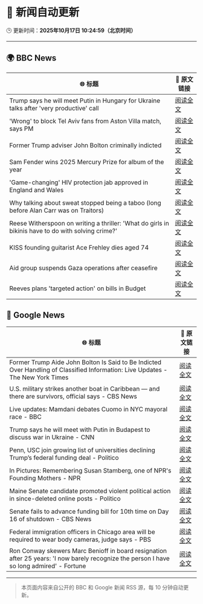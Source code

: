 # 🧠 新闻自动更新

🕒 更新时间：**2025年10月17日 10:24:59（北京时间）**

---

## 🌍 BBC News

| 🌐 标题 | 🔗 原文链接 |
|--------|-------------|
| Trump says he will meet Putin in Hungary for Ukraine talks after 'very productive' call | [阅读全文](https://www.bbc.com/news/articles/crmxz37nv3zo?at_medium=RSS&at_campaign=rss) |
| 'Wrong' to block Tel Aviv fans from Aston Villa match, says PM | [阅读全文](https://www.bbc.com/news/articles/c205gnz5p8xo?at_medium=RSS&at_campaign=rss) |
| Former Trump adviser John Bolton criminally indicted | [阅读全文](https://www.bbc.com/news/articles/cgql2qzkz5zo?at_medium=RSS&at_campaign=rss) |
| Sam Fender wins 2025 Mercury Prize for album of the year | [阅读全文](https://www.bbc.com/news/articles/cp3dnjd9g4go?at_medium=RSS&at_campaign=rss) |
| 'Game-changing' HIV protection jab approved in England and Wales | [阅读全文](https://www.bbc.com/news/articles/c803egy217xo?at_medium=RSS&at_campaign=rss) |
| Why talking about sweat stopped being a taboo (long before Alan Carr was on Traitors) | [阅读全文](https://www.bbc.com/news/articles/cwy51pgql7eo?at_medium=RSS&at_campaign=rss) |
| Reese Witherspoon on writing a thriller: 'What do girls in bikinis have to do with solving crime?' | [阅读全文](https://www.bbc.com/news/articles/cn0gl91dwr2o?at_medium=RSS&at_campaign=rss) |
| KISS founding guitarist Ace Frehley dies aged 74 | [阅读全文](https://www.bbc.com/news/articles/cj41vwgv47no?at_medium=RSS&at_campaign=rss) |
| Aid group suspends Gaza operations after ceasefire | [阅读全文](https://www.bbc.com/news/articles/cgjd783ywn3o?at_medium=RSS&at_campaign=rss) |
| Reeves plans 'targeted action' on bills in Budget | [阅读全文](https://www.bbc.com/news/articles/c8eykkgdze5o?at_medium=RSS&at_campaign=rss) |

## 📰 Google News

| 🌐 标题 | 🔗 原文链接 |
|--------|-------------|
| Former Trump Aide John Bolton Is Said to Be Indicted Over Handling of Classified Information: Live Updates - The New York Times | [阅读全文](https://news.google.com/rss/articles/CBMib0FVX3lxTFBkTDBrdl85TFFnd1ZZTXl5WE5lZEx3ZmFJTnBfeGhKa2ZUeFhRVVBWem1ET1piYnhsZ29sRE4wbko1Y19ER3hqU0FIRHlzUW8zSXRsSFIyc2F4RkxHV2p6TGJubV9DMm5pajBJeGdfVQ?oc=5) |
| U.S. military strikes another boat in Caribbean — and there are survivors, official says - CBS News | [阅读全文](https://news.google.com/rss/articles/CBMie0FVX3lxTFBkWkN5OUl1YlJmRFdEVWk2VER6V0ctR2daRkk2eTRWVlJhQThaU3o3ZGxIaU1ZbmNsdmdFVTdVaEhaRzJDMmlpT2tidVhyZTlaUVgtN09wTEUzM2xpQlBWRkhJTXhOZE1GdVcyWTZaN3FZLV9NQnV1Q3kwONIBgAFBVV95cUxOX2JtNzZBZEVCbWtrTFpmb3pnMnlCNVZGaDVnZi1BR19yTU5EWWdmMlZOaV9OZ1FUeFIxMktZXzFtVWQ0WlJnUkJMNnM4OXhYQXgycTRlTmFCV0FGUEl1cHF3T05ycGNuM1IyQXZ3WVFvTnBIZFpFdHlVbllGR2lxSQ?oc=5) |
| Live updates: Mamdani debates Cuomo in NYC mayoral race - BBC | [阅读全文](https://news.google.com/rss/articles/CBMiVEFVX3lxTFBKRGd6RTdOaGhjQkhLcTh1SDV3Q1JZdFh2MG0yb1Q2cTZtb3U5Tms5blhrTlNGbUxZaURiTzNfbDZCUnN4cms2bHozQUtBbjl5TUc5UQ?oc=5) |
| Trump says he will meet with Putin in Budapest to discuss war in Ukraine - CNN | [阅读全文](https://news.google.com/rss/articles/CBMie0FVX3lxTE1SMzVjcXJ2Q1FKUkFJSHEzRlZxTEplUlBRM2pVTzdKTndsZ0pKUG1YUzFZeWJsSjlBbnVOU09xcTUtVEwxdTVtV1JSSWJqeTNiNWNheFdGNTRRdVJzWjlTUEVpS3ZlQ3lCNUREVHdaTnpvc3NMWVNBMnZrUQ?oc=5) |
| Penn, USC join growing list of universities declining Trump’s federal funding deal - Politico | [阅读全文](https://news.google.com/rss/articles/CBMihgFBVV95cUxPWlBkZV9VLWNNcWtoU01vOGJuQVZzanl1eWI2UjJTWnFZLUJ1WGNZalNfRGZFa2N2dVVwSjc2R1haMzJreXdKV0NvTGN0ODlDWmloal9ObndhM0NHa2p0OHlsR3E1RGlWWk1IRjJGYnZtWmM2TVh6ZHEwR2dKVzc1cjZHQWlzZw?oc=5) |
| In Pictures: Remembering Susan Stamberg, one of NPR's Founding Mothers - NPR | [阅读全文](https://news.google.com/rss/articles/CBMi0AFBVV95cUxQZFpqY3luYzRzMDJyTnh4NUxMd2hLU0ZKTVpCN1NqLXVwZnEyNFNNMmd5eXFKb3V1X3F2N0paTmxPYWhrMEozMWs2NUpiNkJ5TmY4WGtsS3o0V3k5b1p3Q0ZxSVhaeVJzYi1wZVpRRWdILW43RjdFck40U2Q3M2x6eHVXdTBHSlVyeWNsaGdZYjczQXBNMTRTd1V0a0RsODZVelItVS1pVWlJenNLdWdmSGdReDlkekluejlCTjI4MHhTblV4V2xvMEdyWW4wRG9U?oc=5) |
| Maine Senate candidate promoted violent political action in since-deleted online posts - Politico | [阅读全文](https://news.google.com/rss/articles/CBMi0gFBVV95cUxNalRRN2RIQkZWQVRYVW1UZDZIdERHYk56elNXTjJSWkFXbHVaVHpId3lIX01nUXk3ZjJ3eFN6SGtfNXZMU2tDSk9DNTRoVmkwNDlYa1NyTXNxR2ltZ2t5NUdsS0xKanVJeGc2enlSd0YyY0lBN0l3MVVxVExWc2tvbTV0MjByY1ZyelNzb2FFcVVtRDRjRy1wRG9YRVlJMVdtODdCR0dxVFJ6ZXVsbkdNUGh4SHRoYnNWWXl3OW5ic2cxNVlXQVFRQTZXOUhwSnBwZnc?oc=5) |
| Senate fails to advance funding bill for 10th time on Day 16 of shutdown - CBS News | [阅读全文](https://news.google.com/rss/articles/CBMikwFBVV95cUxOMmd2djNMdXk2SW9fR3lmVVJabEl3d3hMLUVGUnY4ejhfcmQ3VU9leHhEeU9lWWxHMzJCZi16RWI5YXRtd1BzOTAtSUh0cGV5UFNtN1R2MTBMVVJQWkJGRkRwd2UxY0Zqem90cENGZ3l0SkE3Z2U2eG9yY2FRNnRENDhaMUlRR1Vfcm5XZWdIM0VBS2PSAZgBQVVfeXFMT1RRWHZBRUswQm5hZjFVU3pHXzRweGdHQmExWDNMdlhMcHQ1dF9lZ0E1REpLOXZyV1lHLTdZSG92ZFNSdFN6QVB1X1BIM1Jwa0stU0JtY2RsOUZRWlA1ZTlENlhWQ0lVUFRySDc5YVVsOXBLUmNlc0F0TC14cmpaamVZMy1udGNReTg2WWNIYWp6YnVhdmFqZk0?oc=5) |
| Federal immigration officers in Chicago area will be required to wear body cameras, judge says - PBS | [阅读全文](https://news.google.com/rss/articles/CBMiywFBVV95cUxQbDhCSG5sM3BhZmpocEVIS3BEYnpxcUEwRXpGY1owRjloQ216TzlKRWR3TjA2OVVIVHppckU4Zm8wM2ZFc1ZIQjA0ZHZsUE8yaG04eWJZWWZFOU5PY1pCTTJ0ZmREbkU5RGgyODV3cVRWSER0OXJ0MkhxcEkycHNWWTFDN210clluWmdRMzdCOVo3Si12eXVUZ2g0RjJUWHVPV1QtcTFpS0p5bVRYN0tvQXZjeHZxVU1TVDVRYTZtcG1HOVhXYlJnem5mYw?oc=5) |
| Ron Conway skewers Marc Benioff in board resignation after 25 years: 'I now barely recognize the person I have so long admired' - Fortune | [阅读全文](https://news.google.com/rss/articles/CBMiowFBVV95cUxONk9DY0N4UzNNVGJYc2ZnbmZUYmV6RHhpRnE5Qzd5dWNaX18wZ3VTQktPY1I2VVBnYlB1V2FfVzVZdG1oRlpNdk5JZDN4eWtjV0EtenBjMHRvVFN3Y1lRNVVaWjJVLWlVM1pmUUF4eUsyLThjZk5TRW02R21SbWVpT0ZKQ2ItMm9OX0NrMk85ZGpMQWZlY2xYek1GVjZ5R3otUVBr?oc=5) |

---
> 本页面内容来自公开的 BBC 和 Google 新闻 RSS 源，每 10 分钟自动更新。